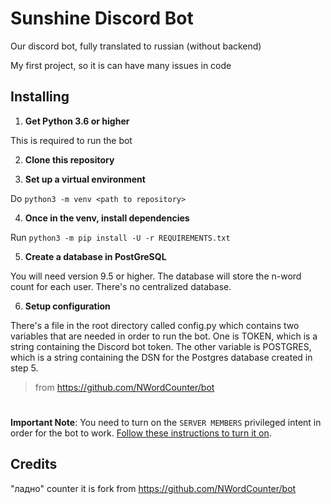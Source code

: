 # Sunshine Discord Bot

Our discord bot, fully translated to russian (without backend)

My first project, so it is can have many issues in code

## Installing

1. **Get Python 3.6 or higher**

This is required to run the bot

2. **Clone this repository**

3. **Set up a virtual environment**

Do `python3 -m venv <path to repository>`

4. **Once in the venv, install dependencies**

Run `python3 -m pip install -U -r REQUIREMENTS.txt`

5. **Create a database in PostGreSQL**

You will need version 9.5 or higher. The database will store the n-word count for each user. There's no centralized database.

6. **Setup configuration**

There's a file in the root directory called config.py which contains two variables that are needed in order to run the bot. One is TOKEN, which is a string containing the Discord bot token. The other variable is POSTGRES, which is a string containing the DSN for the Postgres database created in step 5.

> from https://github.com/NWordCounter/bot

#

**Important Note**: You need to turn on the `SERVER MEMBERS` privileged intent in order for the bot to work. [Follow these instructions to turn it on](https://discordpy.readthedocs.io/en/latest/intents.html#privileged-intents).

## Credits

"ладно" counter it is fork from https://github.com/NWordCounter/bot
